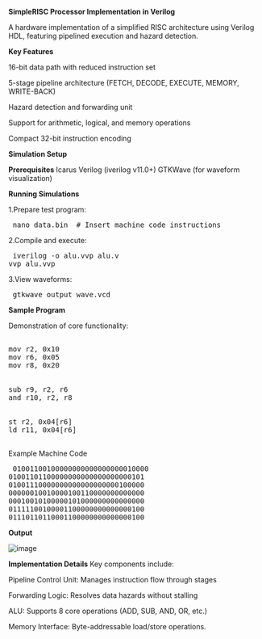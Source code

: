 **SimpleRISC Processor Implementation in Verilog**

A hardware implementation of a simplified RISC architecture using Verilog HDL, featuring pipelined execution and hazard detection.

**Key Features**

16-bit data path with reduced instruction set

5-stage pipeline architecture (FETCH, DECODE, EXECUTE, MEMORY, WRITE-BACK)

Hazard detection and forwarding unit

Support for arithmetic, logical, and memory operations

Compact 32-bit instruction encoding


**Simulation Setup**

**Prerequisites**
Icarus Verilog (iverilog v11.0+)
GTKWave (for waveform visualization)

**Running Simulations**

1.Prepare test program:
<pre> nano data.bin  # Insert machine code instructions  </pre>

2.Compile and execute:
<pre> iverilog -o alu.vvp alu.v
vvp alu.vvp
</pre>

3.View waveforms:

<pre> gtkwave output_wave.vcd  </pre>

**Sample Program**

Demonstration of core functionality:
<pre> 
mov r2, 0x10     
mov r6, 0x05     
mov r8, 0x20     


sub r9, r2, r6   
and r10, r2, r8   


st r2, 0x04[r6]   
ld r11, 0x04[r6]  
  </pre>

Example Machine Code
<pre> 01001100100000000000000000010000  
01001101100000000000000000000101 
01001110000000000000000000100000 
00000010010000100110000000000000 
00010010100000101000000000000000 
01111100100001100000000000000100  
01110110110001100000000000000100   </pre>

**Output**

![image](https://github.com/user-attachments/assets/41625618-046b-4561-824a-70795c4e5da7)

**Implementation Details**
 Key components include:

Pipeline Control Unit: Manages instruction flow through stages

Forwarding Logic: Resolves data hazards without stalling

ALU: Supports 8 core operations (ADD, SUB, AND, OR, etc.)

Memory Interface: Byte-addressable load/store operations.




